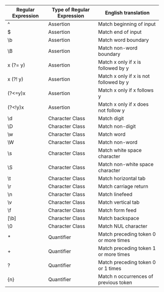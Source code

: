 | Regular Expression 	| Type of Regular Expression  | English translation      	|
|--------------------	|--------------------------	|--------------------------	|
| ^                  	| Assertion                 | Match beginning of input 	|
| $                  	| Assertion                 | Match end of input       	|
| \b                  | Assertion                 | Match word boundary       |
| \B                  | Assertion                 | Match non-word boundary   |
| x (?= y)            | Assertion                 | Match x only if x is followed by y |
| x (?! y)            | Assertion                 | Match x only if x is not followed by y |
| (?<=y)x             | Assertion                 | Match x only if x follows y |
| (?<!y)x             | Assertion                 | Match x only if x does not follow y |
| \d                  | Character Class         | Match digit                  |
| \D                  | Character Class         | Match non-digit  |
| \w                  | Character Class         | Match word  |
| \W                  | Character Class         | Match non-word |
| \s                  | Character Class         | Match white space character |
| \S                  | Character Class         | Match non-white space character |
| \t                  | Character Class         | Match horizontal tab |
| \r                  | Character Class         | Match carriage return |
| \n                  | Character Class         | Match linefeed  |
| \v                  | Character Class         | Match vertical tab |
| \f                  | Character Class         | Match form feed |
| [\b]                | Character Class         | Match backspace |
| \0                  | Character Class         | Match NUL character |
| *                   | Quantifier              | Match preceding token 0 or more times |
| +                   | Quantifier              | Match preceding token 1 or more times |
| ?                   | Quantifier              | Match preceding token 0 or 1 times |
| {n}                 | Quantifier              | Match n occurrences of previous token |
